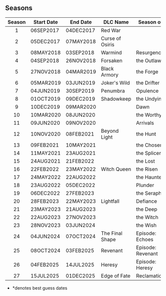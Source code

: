 ## Seasons

| Season | Start Date | End Date  | DLC Name        | Season of         |
| :----: | ---------- | --------- | --------------- | ----------------- |
|   1    | 06SEP2017  | 04DEC2017 | Red War         |                   |
|   2    | 05DEC2017  | 07MAY2018 | Curse of Osiris |                   |
|   3    | 08MAY2018  | 03SEP2018 | Warmind         | Resurgence        |
|   4    | 04SEP2018  | 26NOV2018 | Forsaken        | the Outlaw        |
|   5    | 27NOV2018  | 04MAR2019 | Black Armory    | the Forge         |
|   6    | 05MAR2019  | 03JUN2019 | Joker's Wild    | the Drifter       |
|   7    | 04JUN2019  | 30SEP2019 | Penumbra        | Opulence          |
|   8    | 01OCT2019  | 09DEC2019 | Shadowkeep      | the Undying       |
|   9    | 10DEC2019  | 09MAR2020 |                 | Dawn              |
|   10   | 10MAR2020  | 08JUN2020 |                 | the Worthy        |
|   11   | 09JUN2020  | 09NOV2020 |                 | Arrivals          |
|   12   | 10NOV2020  | 08FEB2021 | Beyond Light    | the Hunt          |
|   13   | 09FEB2021  | 10MAY2021 |                 | the Chosen        |
|   14   | 11MAY2021  | 23AUG2021 |                 | the Splicer       |
|   15   | 24AUG2021  | 21FEB2022 |                 | the Lost          |
|   16   | 22FEB2022  | 23MAY2022 | Witch Queen     | the Risen         |
|   17   | 24MAY2022  | 22AUG2022 |                 | the Haunted       |
|   18   | 23AUG2022  | 05DEC2022 |                 | Plunder           |
|   19   | 06DEC2022  | 27FEB2023 |                 | the Seraph        |
|   20   | 28FEB2023  | 22MAY2023 | Lightfall       | Defiance          |
|   21   | 23MAY2023  | 21AUG2023 |                 | the Deep          |
|   22   | 22AUG2023  | 27NOV2023 |                 | the Witch         |
|   23   | 28NOV2023  | 03JUN2024 |                 | the Wish          |
|   24   | 04JUN2024  | 07OCT2024 | The Final Shape | Episode: Echoes   |
|   25   | 08OCT2024  | 03FEB2025 | Revenant        | Episode: Revenant |
|   26   | 04FEB2025  | 14JUL2025 | Heresy          | Episode: Heresy   |
|   27   | 15JUL2025  | 01DEC2025 | Edge of Fate    | Reclamation       |

- \*denotes best guess dates
